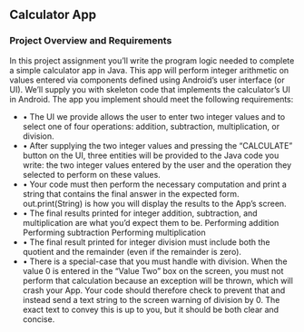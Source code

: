 ## Calculator App

### Project Overview and Requirements

In this project assignment you’ll write the program logic needed to complete a simple
calculator app in Java. 
This app will perform integer arithmetic on values entered via
components defined using Android’s user interface (or UI). We’ll supply you with skeleton
code that implements the calculator’s UI in Android. The app you implement should meet
the following requirements:

- • The UI we provide allows the user to enter two integer values and to select one of four
operations: addition, subtraction, multiplication, or division.
- • After supplying the two integer values and pressing the “CALCULATE” button on the UI,
three entities will be provided to the Java code you write: the two integer values
entered by the user and the operation they selected to perform on these values.
- • Your code must then perform the necessary computation and print a string that
contains the final answer in the expected form. out.print(String) is how you will display
the results to the App’s screen.
- • The final results printed for integer addition, subtraction, and multiplication are what
you’d expect them to be.
Performing addition Performing subtraction Performing multiplication
- • The final result printed for integer division must include both the quotient and the
remainder (even if the remainder is zero).
- • There is a special-case that you must handle with division. When the value 0 is entered
in the “Value Two” box on the screen, you must not perform that calculation because an
exception will be thrown, which will crash your App. Your code should therefore check
to prevent that and instead send a text string to the screen warning of division by 0. The
exact text to convey this is up to you, but it should be both clear and concise.
